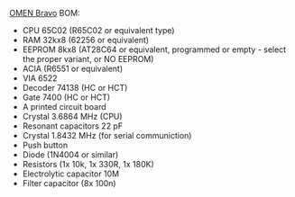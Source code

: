 [OMEN Bravo](README.md) BOM:

- CPU 65C02 (R65C02 or equivalent type)
- RAM 32kx8 (62256 or equivalent)
- EEPROM 8kx8 (AT28C64 or equivalent, programmed or empty - select the proper variant, or NO EEPROM)
- ACIA (R6551 or equivalent)
- VIA 6522
- Decoder 74138 (HC or HCT)
- Gate 7400 (HC or HCT)
- A printed circuit board
- Crystal 3.6864 MHz (CPU)
- Resonant capacitors 22 pF
- Crystal 1.8432 MHz (for serial communiction)
- Push button
- Diode (1N4004 or similar)
- Resistors (1x 10k, 1x 330R, 1x 180K)
- Electrolytic capacitor 10M
- Filter capacitor (8x 100n)